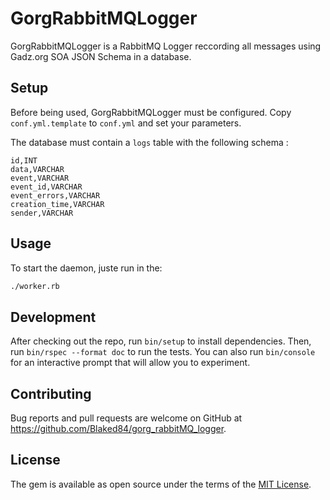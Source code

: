 # GorgRabbitMQLogger

GorgRabbitMQLogger is a RabbitMQ Logger reccording all messages using Gadz.org SOA JSON Schema in a database.

## Setup
  
Before being used, GorgRabbitMQLogger must be configured. Copy `conf.yml.template` to `conf.yml` and set your parameters.

The database must contain a `logs` table with the following schema : 
```
id,INT
data,VARCHAR
event,VARCHAR
event_id,VARCHAR
event_errors,VARCHAR
creation_time,VARCHAR
sender,VARCHAR
```

## Usage

To start the daemon, juste run in the:  
```bash
./worker.rb
```
## Development

After checking out the repo, run `bin/setup` to install dependencies. Then, run `bin/rspec --format doc` to run the tests. You can also run `bin/console` for an interactive prompt that will allow you to experiment.

## Contributing

Bug reports and pull requests are welcome on GitHub at https://github.com/Blaked84/gorg_rabbitMQ_logger.


## License

The gem is available as open source under the terms of the [MIT License](http://opensource.org/licenses/MIT).

